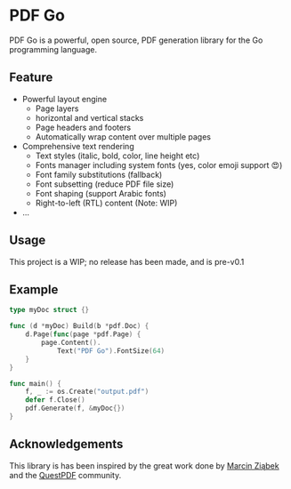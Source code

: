 # PDF Go

PDF Go is a powerful, open source, PDF generation library for the Go programming language.

## Feature

* Powerful layout engine
    * Page layers
    * horizontal and vertical stacks
    * Page headers and footers
    * Automatically wrap content over multiple pages
* Comprehensive text rendering
    * Text styles (italic, bold, color, line height etc)
    * Fonts manager including system fonts (yes, color emoji support 😍)
    * Font family substitutions (fallback)
    * Font subsetting (reduce PDF file size)
    * Font shaping (support Arabic fonts)
    * Right-to-left (RTL) content (Note: WIP)
* ...

## Usage

This project is a WIP; no release has been made, and is pre-v0.1

## Example
```go
type myDoc struct {}

func (d *myDoc) Build(b *pdf.Doc) {
	d.Page(func(page *pdf.Page) {
        page.Content().
            Text("PDF Go").FontSize(64)
    }
}

func main() {
	f, _ := os.Create("output.pdf")
	defer f.Close()
	pdf.Generate(f, &myDoc{})
}
```

## Acknowledgements 

This library is has been inspired by the great work done by [Marcin Ziąbek](https://github.com/MarcinZiabek) and the [QuestPDF](https://www.questpdf.com/) community.
